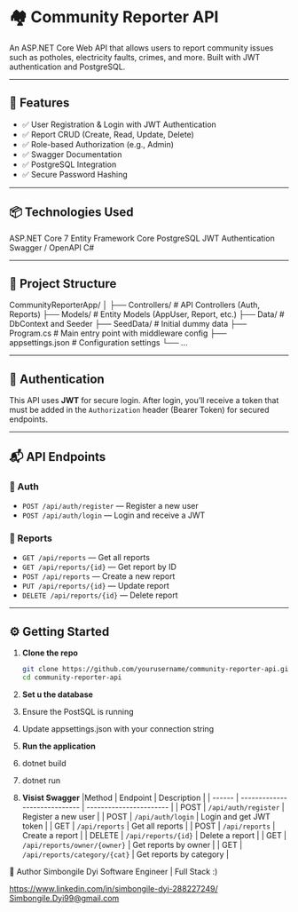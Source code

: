 ﻿# 🏘️ Community Reporter API

An ASP.NET Core Web API that allows users to report community issues such as potholes, electricity faults, crimes, and more. Built with JWT authentication and PostgreSQL.

---

## 🚀 Features

- ✅ User Registration & Login with JWT Authentication
- ✅ Report CRUD (Create, Read, Update, Delete)
- ✅ Role-based Authorization (e.g., Admin)
- ✅ Swagger Documentation
- ✅ PostgreSQL Integration
- ✅ Secure Password Hashing

---

## 📦 Technologies Used

ASP.NET Core 7
Entity Framework Core
PostgreSQL
JWT Authentication
Swagger / OpenAPI
C#

---

## 📂 Project Structure

CommunityReporterApp/
│
├── Controllers/ # API Controllers (Auth, Reports)
├── Models/ # Entity Models (AppUser, Report, etc.)
├── Data/ # DbContext and Seeder
├── SeedData/ # Initial dummy data
├── Program.cs # Main entry point with middleware config
├── appsettings.json # Configuration settings
└── ...


---

## 🔐 Authentication

This API uses **JWT** for secure login. After login, you’ll receive a token that must be added in the `Authorization` header (Bearer Token) for secured endpoints.

---

## 📬 API Endpoints

### 🔑 Auth

- `POST /api/auth/register` — Register a new user  
- `POST /api/auth/login` — Login and receive a JWT

### 📄 Reports

- `GET /api/reports` — Get all reports
- `GET /api/reports/{id}` — Get report by ID
- `POST /api/reports` — Create a new report
- `PUT /api/reports/{id}` — Update report
- `DELETE /api/reports/{id}` — Delete report

---

## ⚙️ Getting Started

1. **Clone the repo**
   ```bash
   git clone https://github.com/yourusername/community-reporter-api.git
   cd community-reporter-api

2. **Set u the database**
1. Ensure the PostSQL is running
1. Update appsettings.json with your connection string

3. **Run the application**
1. dotnet build
1. dotnet run

4. **Visist Swagger**
|Method  |  Endpoint                     | Description             |
| ------ | ----------------------------- | ----------------------- |
| POST   | `/api/auth/register`          | Register a new user     |
| POST   | `/api/auth/login`             | Login and get JWT token |
| GET    | `/api/reports`                | Get all reports         |
| POST   | `/api/reports`                | Create a report         |
| DELETE | `/api/reports/{id}`           | Delete a report         |
| GET    | `/api/reports/owner/{owner}`  | Get reports by owner    |
| GET    | `/api/reports/category/{cat}` | Get reports by category |

🙌 Author
Simbongile Dyi
Software Engineer | Full Stack :)

https://www.linkedin.com/in/simbongile-dyi-288227249/
Simbongile.Dyi99@gmail.com